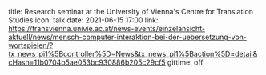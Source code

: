 title: Research seminar at the University of Vienna's Centre for Translation Studies
icon: talk
date: 2021-06-15 17:00
link: https://transvienna.univie.ac.at/news-events/einzelansicht-aktuell/news/mensch-computer-interaktion-bei-der-uebersetzung-von-wortspielen/?tx_news_pi1%5Bcontroller%5D=News&tx_news_pi1%5Baction%5D=detail&cHash=11b0704b5ae053bc930886b205c29cf5
gittime: off
